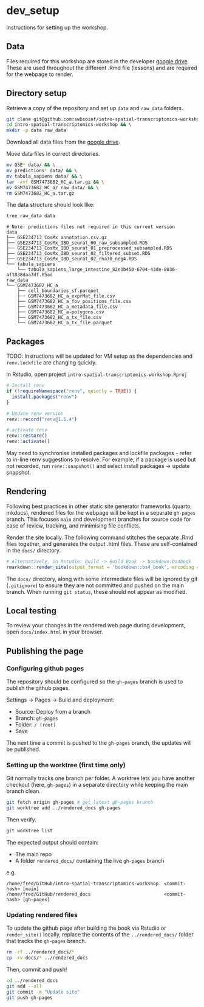 # dev_setup

Instructions for setting up the workshop.

## Data

Files required for this workshop are stored in the developer
[google drive](https://drive.google.com/drive/u/1/folders/1eg1PmwGSWp_63p2IxZESmeq12U_GgjDJ).
These are used throughout the different .Rmd file (lessons) and are required
for the webpage to render.

## Directory setup

Retrieve a copy of the repository and set up `data` and `raw_data` folders.

```bash
git clone git@github.com:swbioinf/intro-spatial-transcriptomics-workshop.git && \
cd intro-spatial-transcriptomics-workshop && \
mkdir -p data raw_data
```

Download all data files from the
[google drive](https://drive.google.com/drive/u/1/folders/1eg1PmwGSWp_63p2IxZESmeq12U_GgjDJ).

Move data files in correct directories.

```bash
mv GSE* data/ && \
mv predictions* data/ && \
mv tabula_sapiens data/ && \
tar -xvf GSM7473682_HC_a.tar.gz && \
mv GSM7473682_HC_a/ raw_data/ && \
rm GSM7473682_HC_a.tar.gz
```

The data structure should look like:

```bash
tree raw_data data
```

```console
# Note: predictions files not required in this current version
data
├── GSE234713_CosMx_annotation.csv.gz
├── GSE234713_CosMx_IBD_seurat_00_raw_subsampled.RDS
├── GSE234713_CosMx_IBD_seurat_01_preprocessed_subsampled.RDS
├── GSE234713_CosMx_IBD_seurat_02_filtered_subset.RDS
├── GSE234713_CosMx_IBD_seurat_02_rna70_neg4.RDS
└── tabula_sapiens
    └── tabula_sapiens_large_intestine_82e3b450-6704-43de-8036-af1838daa7df.h5ad
raw_data
└── GSM7473682_HC_a
    ├── cell_boundaries_sf.parquet
    ├── GSM7473682_HC_a_exprMat_file.csv
    ├── GSM7473682_HC_a_fov_positions_file.csv
    ├── GSM7473682_HC_a_metadata_file.csv
    ├── GSM7473682_HC_a-polygons.csv
    ├── GSM7473682_HC_a_tx_file.csv
    └── GSM7473682_HC_a_tx_file.parquet
```

## Packages

TODO: Instructions will be updated for VM setup as the dependencies
and `renv.lockfile` are changing quickly.

In Rstudio, open project `intro-spatial-transcriptomics-workshop.Rproj`

```r
# Install renv 
if (!requireNamespace("renv", quietly = TRUE)) {
  install.packages("renv")
}

# Update renv version
renv::record("renv@1.1.4") 

# activate renv
renv::restore()
renv::activate()
```

May need to synchronise installed packages and lockfile packages - refer to
in-line renv suggestions to resolve. For example, if a package is used but
not recorded, run `renv::snapshot()` and select install packages -> update
snapshot.

## Rendering 

Following best practices in other static site generator frameworks
(quarto, mkdocs), rendered files for the webpage will be kept in a separate
`gh-pages` branch. This focuses `main` and development  branches for source code
for ease of review, tracking, and minimising file conflicts.

Render the site locally. The following command stitches the separate .Rmd
files together, and generates the output .html files. These are
self-contained in the `docs/` directory.

```r
# Alternatively, in Rstudio: Build -> Build Book -> bookdown:bs4book
rmarkdown::render_site(output_format = 'bookdown::bs4_book', encoding = 'UTF-8')
```

The `docs/` directory, along with some intermediate files will be ignored by
git (`.gitignore`) to ensure they are not committed and pushed on the main
branch. When running `git status`, these should not appear as modified.

## Local testing

To review your changes in the rendered web page during development, open
`docs/index.html` in your browser.

## Publishing the page

### Configuring github pages

The repository should be configured so the `gh-pages` branch is used to publish the github pages.

Settings -> Pages -> Build and deployment:

- Source: Deploy from a branch
- Branch: `gh-pages`
- Folder: `/ (root)`
- Save

The next time a commit is pushed to the `gh-pages` branch, the updates
will be published.

### Setting up the worktree (first time only)

Git normally tracks one branch per folder. A worktree lets you have another
checkout (here, `gh-pages`) in a separate directory while keeping the main
branch clean.

```bash
git fetch origin gh-pages # get latest gh-pages branch
git worktree add ../rendered_docs gh-pages
```

Then verify.

```bash
git worktree list
```

The expected output should contain:

- The main repo
- A folder `rendered_docs/` containing the live `gh-pages` branch

e.g. 

```console
/home/fred/GitHub/intro-spatial-transcriptomics-workshop  <commit-hash> [main]
/home/fred/GitHub/rendered_docs                           <commit-hash> [gh-pages]
```

### Updating rendered files

To update the github page after building the book via Rstudio or `render_site()`
locally, replace the contents of the `../rendered_docs/` folder that tracks
the `gh-pages` branch.

```bash
rm -rf ../rendered_docs/*
cp -rv docs/* ../rendered_docs
```

Then, commit and push!

```bash
cd ../rendered_docs
git add --all
git commit -m "Update site"
git push gh-pages
```

